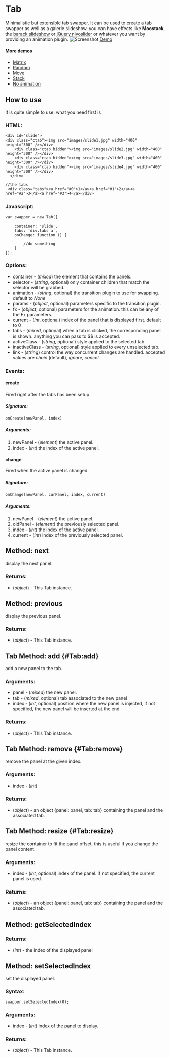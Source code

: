 Tab
============

Minimalistic but extensible tab swapper. It can be used to create a tab swapper as well as a galerie slideshow. 
you can have effects like **Moostack**, the [barack slideshow](https://devthought.com/wp-content/moogets/BarackSlideshow/demo.html) or [jQuery nivoslider](https://nivo.dev7studios.com/) or whatever you want by providing an animation plugin. 
![Screenshot](https://github.com/tbela99/tab/raw/master/thumbnail.jpg)
[Demo](https://tbela99.github.com/tab/Demos/matrix.html)

#### More demos

- [Matrix](https://tbela99.github.com/tab/Demos/matrix.html)
- [Random](https://tbela99.github.com/tab/Demos/random.html?transitions[]=slideOut&directions[]=left&directions[]=right&mode=horizontal&random=0&duration=800)
- [Move](https://tbela99.github.com/tab/Demos/move.html)
- [Stack](https://tbela99.github.com/tab/Demos/stack.html)
- [No animation](https://tbela99.github.com/tab/Demos/none.html)

How to use
---------------------

It is quite simple to use. what you need first is 

### HTML:

	<div id="slide">
    <div class="ctab"><img src="images/slide1.jpg" width="400" height="300" /></div>
        <div class="ctab hidden"><img src="images/slide2.jpg" width="400" height="300" /></div>
        <div class="ctab hidden"><img src="images/slide3.jpg" width="400" height="300" /></div>
        <div class="ctab hidden"><img src="images/slide4.jpg" width="400" height="300" /></div>
  	  </div>
	  
	//the tabs
	 <div class="tabs"><a href="#0">1</a><a href="#1">2</a><a href="#2">3</a><a href="#3">4</a></div>
	 
### Javascript:

	var swapper = new Tab({
	
		container: 'slide',
		tabs: 'div.tabs a',
		onChange: function () {
		
			//do something
		}
	});


### Options:

* container  - (*mixed*) the element that contains the panels.
* selector  - (*string*, optional) only container children that match the selector will be grabbed.
* animation  - (*string*, optional) the transition plugin to use for swapping. default to *None*
* params - (*object*, optional) parameters specific to the transition plugin.
* fx - (*object*, optional) parameters for the animation. this can be any of the Fx parameters.
* current  - (*int*, optional) index of the panel that is displayed first. default to 0
* tabs  - (*mixed*, optional) when a tab is clicked, the corresponding panel is shown. anything you can pass to $$ is accepted. 
* activeClass  - (*string*, optional) style applied to the selected tab.
* inactiveClass  - (*string*, optional) style applied to every unselected tab.
* link - (*string*) control the way concurrent changes are handled. accepted values are *chain* (default), *ignore*, *cancel*

### Events:

#### create

Fired right after the tabs has been setup.

##### Signature:

	onCreate(newPanel, index)

##### Arguments:

1. newPanel - (*element*) the active panel.
2. index - (*int*) the index of the active panel.

#### change

Fired when the active panel is changed.

##### Signature:

	onChange(newPanel, curPanel, index, current)

##### Arguments:

1. newPanel - (*element*) the active panel.
2. oldPanel - (*element*) the previously selected panel.
3. index - (*int*) the index of the active panel.
4. current - (*int*) index of the previously selected panel.


Method: next 
------------

display the next panel.

### Returns:

* (*object*) - This Tab instance.

Method: previous
----------------

display the previous panel.

### Returns:

* (*object*) - This Tab instance.

Tab Method: add {#Tab:add}
----------------------------

add a new panel to the tab.

### Arguments:

- panel - (*mixed*) the new panel.
- tab - (*mixed*, optional) tab associated to the new panel
- index - (*int*, optional) position where the new panel is injected, if not specified, the new panel will be inserted at the end

### Returns:

* (*object*) - This Tab instance.

Tab Method: remove {#Tab:remove}
----------------------------

remove the panel at the given index.

### Arguments:

- index - (*int*)

### Returns:

* (*object*) - an object {panel: panel, tab: tab} containing the panel and the associated tab.

Tab Method: resize {#Tab:resize}
----------------------------

resize the container to fit the panel offset. this is useful if you change the panel content.

### Arguments:

- index - (*int*, optional) index of the panel. if not specified, the current panel is used.

### Returns:

* (*object*) - an object {panel: panel, tab: tab} containing the panel and the associated tab.

Method: getSelectedIndex
------------------------

### Returns:

* (*int*) - the index of the displayed panel

Method: setSelectedIndex
------------------------

set the displayed panel.

### Syntax:

	swapper.setSelectedIndex(0);

### Arguments:

- index - (*int*) index of the panel to display.

### Returns:

* (*object*) - This Tab instance.
